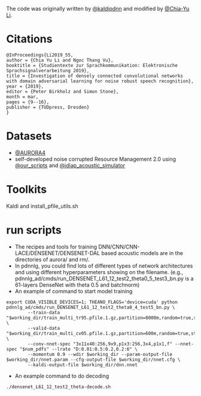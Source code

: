 The code was originally written by [@kaldipdnn](https://github.com/yajiemiao/kaldipdnn) and modified by [@Chia-Yu Li](https://github.com/chiayuli).

# Citations
```
@InProceedings{Li2019_55,
author = {Chia Yu Li and Ngoc Thang Vu},
booktitle = {Studientexte zur Sprachkommunikation: Elektronische Sprachsignalverarbeitung 2019},
title = {Investigation of densely connected convolutional networks with domain adversarial learning for noise robust speech recognition},
year = {2019},
editor = {Peter Birkholz and Simon Stone},
month = mar,
pages = {9--16},
publisher = {TUDpress, Dresden}
}
```

# Datasets
* [@AURORA4](http://aurora.hsnr.de/aurora-4.html)
* self-developed noise corrupted Resource Management 2.0 using [@our_scripts](https://github.com/chiayuli/noise-data-preparation) and [@idiap_acoustic_simulator](https://github.com/idiap/acoustic-simulator)

# Toolkits
Kaldi and install_pfile_utils.sh

# run scripts
* The recipes and tools for training DNN/CNN/CNN-LACE/DENSENET/DENSENET-DAL based acoustic models are in the
  directories of aurora/ and rm/.
* In pdnnlg, you could find lots of different types of network architectures and using different hyperparameters showing on the filename. (e.g., pdnnlg_ad/cmds/run_DENSENET_L61_12_test2_theta0_5_test3_bn.py is a 61-layers DenseNet with theta 0.5 and batchnorm)
* An example of command to start model training 
```
export CUDA_VISIBLE_DEVICES=1; THEANO_FLAGS='device=cuda' python pdnnlg_ad/cmds/run_DENSENET_L61_12_test2_theta0_4_test5_bn.py \
        --train-data "$working_dir/train_multi_tr95.pfile.1.gz,partition=8000m,random=true,stream=true" \
        --valid-data "$working_dir/train_multi_cv05.pfile.1.gz,partition=600m,random=true,stream=true" \
        --conv-nnet-spec "3x11x40:256,9x9,p1x3:256,3x4,p1x1,f" --nnet-spec "$num_pdfs" --lrate "D:0.01:0.5:0.2,0.2:6" \
        --momentum 0.9 --wdir $working_dir --param-output-file $working_dir/nnet.param --cfg-output-file $working_dir/nnet.cfg \
        --kaldi-output-file $working_dir/dnn.nnet

```
* An example command to do decoding
```
./densenet_L61_12_test2_theta-decode.sh
```
